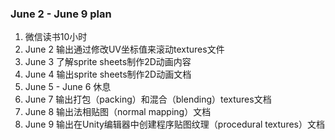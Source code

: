 ### June 2 - June 9 plan
1. 微信读书10小时
2. June 2 输出通过修改UV坐标值来滚动textures文件
3. June 3 了解sprite sheets制作2D动画内容
4. June 4 输出sprite sheets制作2D动画文档
5. June 5 - June 6 休息
6. June 7 输出打包（packing）和混合（blending）textures文档
7. June 8 输出法相贴图（normal mapping）文档
8. June 9 输出在Unity编辑器中创建程序贴图纹理（procedural textures）文档


